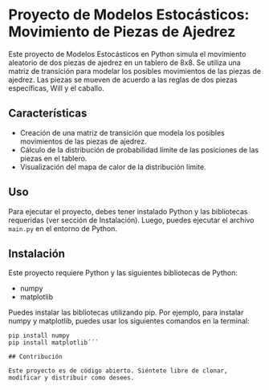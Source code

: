 # Proyecto de Modelos Estocásticos: Movimiento de Piezas de Ajedrez

Este proyecto de Modelos Estocásticos en Python simula el movimiento aleatorio de dos piezas de ajedrez en un tablero de 8x8. Se utiliza una matriz de transición para modelar los posibles movimientos de las piezas de ajedrez. Las piezas se mueven de acuerdo a las reglas de dos piezas específicas, Will y el caballo.

## Características

- Creación de una matriz de transición que modela los posibles movimientos de las piezas de ajedrez.
- Cálculo de la distribución de probabilidad límite de las posiciones de las piezas en el tablero.
- Visualización del mapa de calor de la distribución límite.

## Uso

Para ejecutar el proyecto, debes tener instalado Python y las bibliotecas requeridas (ver sección de Instalación). Luego, puedes ejecutar el archivo `main.py` en el entorno de Python.

## Instalación

Este proyecto requiere Python y las siguientes bibliotecas de Python:

- numpy
- matplotlib

Puedes instalar las bibliotecas utilizando pip. Por ejemplo, para instalar numpy y matplotlib, puedes usar los siguientes comandos en la terminal:

```shell
pip install numpy
pip install matplotlib´´´

## Contribución

Este proyecto es de código abierto. Siéntete libre de clonar, modificar y distribuir como desees.
